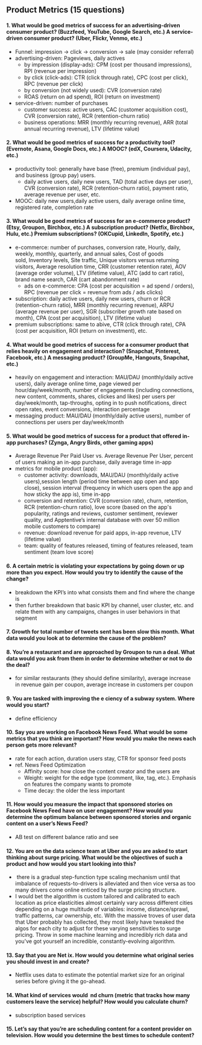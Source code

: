## Product Metrics (15 questions)

#### 1. What would be good metrics of success for an advertising-driven consumer product? (Buzzfeed, YouTube, Google Search, etc.) A service-driven consumer product? (Uber, Flickr, Venmo, etc.)
  * Funnel: impression -> click -> conversion -> sale (may consider referral)
  * advertising-driven: Pageviews, daily actives
    * by impression (display-ads): CPM (cost per thousand impressions), RPI (revenue per impression)
    * by click (click-ads): CTR (click through rate), CPC (cost per click), RPC (revenue per click)
    * by conversion (not widely used): CVR (conversion rate)
    * ROAS (return on ad spend), ROI (return on investment)
  * service-driven: number of purchases
    * customer success: active users, CAC (customer acquisition cost), CVR (conversion rate), RCR (retention-churn ratio)
    * business operations: MRR (monthly recurring revenue), ARR (total annual recurring revenue), LTV (lifetime value)
    
#### 2. What would be good metrics of success for a productivity tool? (Evernote, Asana, Google Docs, etc.) A MOOC? (edX, Coursera, Udacity, etc.)
  * productivity tool: generally have base (free), premium (individual pay), and business (group pay) users.
    * daily active users, daily new users, TAD (total active days per user), CVR (conversion rate), RCR (retention-churn ratio), payment ratio, average revenue per user, etc.
  * MOOC: daily new users,daily active users, daily average online time, registered rate, completion rate
  
#### 3. What would be good metrics of success for an e-commerce product? (Etsy, Groupon, Birchbox, etc.) A subscription product? (Netfix, Birchbox, Hulu, etc.) Premium subscriptions? (OKCupid, LinkedIn, Spotify, etc.) 
  * e-commerce: number of purchases, conversion rate, Hourly, daily, weekly, monthly, quarterly, and annual sales, Cost of goods sold, Inventory levels, Site traffic, Unique visitors versus returning visitors, Average resolution time, CRR (customer retention rate), AOV (average order volume), LTV (lifetime value), ATC (add to cart ratio), brand name search, CAR (cart abandonment rate)
    * ads on e-commerce: CPA (cost per acquisition = ad spend / orders), RPC (revenue per click = revenue from ads / ads clicks)
  * subscription: daily active users, daily new users, churn or RCR (retention-churn ratio), MRR (monthly recurring revenue), ARPU (average revenue per user), SGR (subscriber growth rate based on month), CPA (cost per acquisition), LTV (lifetime value)
  * premium subscriptions: same to abive, CTR (click through rate), CPA (cost per acquisition, ROI (return on investment), etc.

#### 4. What would be good metrics of success for a consumer product that relies heavily on engagement and interaction? (Snapchat, Pinterest, Facebook, etc.) A messaging product? (GroupMe, Hangouts, Snapchat, etc.)
  * heavily on engagement and interaction: MAU/DAU (monthly/daily active users), daily average online time, page viewed per hour/day/week/month, number of engagements (including connections, new content, comments, shares, clickes and likes) per users per day/week/month, tap-throughs, opting in to push notifications, direct open rates, event conversions, interaction percentage
  * messaging product: MAU/DAU (monthly/daily active users), number of connections per users per day/week/month
  
#### 5. What would be good metrics of success for a product that offered in-app purchases? (Zynga, Angry Birds, other gaming apps)
  * Average Revenue Per Paid User vs. Average Revenue Per User, percent of users making an in-app purchase, daily average time in-app
  * metrics for mobile product (app):
    * customer activity: downloads, MAU/DAU (monthly/daily active users),session length (period time between app open and app close), session interval (frequency in which users open the app and how sticky the app is), time in-app
    * conversion and retention: CVR (conversion rate), churn, retention, RCR (retention-churn ratio), love score (based on the app's popularity, ratings and reviews, customer sentiment, reviewer quality, and Apptentive’s internal database with over 50 million mobile customers to compare)
    * revenue: download revenue for paid apps, in-app revenue, LTV (lifetime value)
    * team: quality of features released, timing of features released, team sentiment (team love score)
    
#### 6. A certain metric is violating your expectations by going down or up more than you expect. How would you try to identify the cause of the change?
  * breakdown the KPI’s into what consists them and find where the change is
  * then further breakdown that basic KPI by channel, user cluster, etc. and relate them with any campaigns, changes in user behaviors in that segment
#### 7. Growth for total number of tweets sent has been slow this month. What data would you look at to determine the cause of the problem?
#### 8. You’re a restaurant and are approached by Groupon to run a deal. What data would you ask from them in order to determine whether or not to do the deal?
  * for similar restaurants (they should define similarity), average increase in revenue gain per coupon, average increase in customers per coupon
#### 9. You are tasked with improving the e ciency of a subway system. Where would you start?
  * define efficiency
#### 10. Say you are working on Facebook News Feed. What would be some metrics that you think are important? How would you make the news each person gets more relevant?
  * rate for each action, duration users stay, CTR for sponsor feed posts
  * ref. News Feed Optimization
    * Affinity score: how close the content creator and the users are
    * Weight: weight for the edge type (comment, like, tag, etc.). Emphasis on features the company wants to promote
    * Time decay: the older the less important
#### 11. How would you measure the impact that sponsored stories on Facebook News Feed have on user engagement? How would you determine the optimum balance between sponsored stories and organic content on a user’s News Feed?
  * AB test on different balance ratio and see 
#### 12. You are on the data science team at Uber and you are asked to start thinking about surge pricing. What would be the objectives of such a product and how would you start looking into this?
  *  there is a gradual step-function type scaling mechanism until that imbalance of requests-to-drivers is alleviated and then vice versa as too many drivers come online enticed by the surge pricing structure. 
  * I would bet the algorithm is custom tailored and calibrated to each location as price elasticities almost certainly vary across different cities depending on a huge multitude of variables: income, distance/sprawl, traffic patterns, car ownership, etc. With the massive troves of user data that Uber probably has collected, they most likely have tweaked the algos for each city to adjust for these varying sensitivities to surge pricing. Throw in some machine learning and incredibly rich data and you've got yourself an incredible, constantly-evolving algorithm.  

#### 13. Say that you are Net ix. How would you determine what original series you should invest in and create?
  * Netflix uses data to estimate the potential market size for an original series before giving it the go-ahead.
#### 14. What kind of services would  nd churn (metric that tracks how many customers leave the service) helpful? How would you calculate churn?
  * subscription based services
#### 15. Let’s say that you’re are scheduling content for a content provider on television. How would you determine the best times to schedule content?
